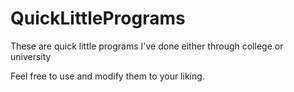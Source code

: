 # QuickLittlePrograms
These are quick little programs I've done either through college or university

Feel free to use and modify them to your liking.
